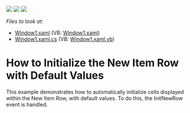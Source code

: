 <!-- default badges list -->
![](https://img.shields.io/endpoint?url=https://codecentral.devexpress.com/api/v1/VersionRange/128651695/11.1.4%2B)
[![](https://img.shields.io/badge/Open_in_DevExpress_Support_Center-FF7200?style=flat-square&logo=DevExpress&logoColor=white)](https://supportcenter.devexpress.com/ticket/details/E1569)
[![](https://img.shields.io/badge/📖_How_to_use_DevExpress_Examples-e9f6fc?style=flat-square)](https://docs.devexpress.com/GeneralInformation/403183)
<!-- default badges end -->
<!-- default file list -->
*Files to look at*:

* [Window1.xaml](./CS/DXGrid_NewItemRow/Window1.xaml) (VB: [Window1.xaml](./VB/DXGrid_NewItemRow/Window1.xaml))
* [Window1.xaml.cs](./CS/DXGrid_NewItemRow/Window1.xaml.cs) (VB: [Window1.xaml.vb](./VB/DXGrid_NewItemRow/Window1.xaml.vb))
<!-- default file list end -->
# How to Initialize the New Item Row with Default Values


<p>This example demonstrates how to automatically initialize cells displayed within the New Item Row, with default values. To do this, the InitNewRow event is handled.</p>

<br/>


